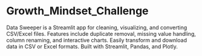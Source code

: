 # Growth_Mindset_Challenge
Data Sweeper is a Streamlit app for cleaning, visualizing, and converting CSV/Excel files. Features include duplicate removal, missing value handling, column renaming, and interactive charts. Easily transform and download data in CSV or Excel formats. Built with Streamlit, Pandas, and Plotly.
